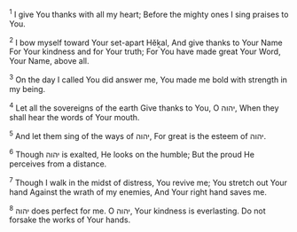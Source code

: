 <sup>1</sup> I give You thanks with all my heart; Before the mighty ones I sing praises to You.

<sup>2</sup> I bow myself toward Your set-apart Hĕḵal, And give thanks to Your Name For Your kindness and for Your truth; For You have made great Your Word, Your Name, above all.

<sup>3</sup> On the day I called You did answer me, You made me bold with strength in my being.

<sup>4</sup> Let all the sovereigns of the earth Give thanks to You, O יהוה, When they shall hear the words of Your mouth.

<sup>5</sup> And let them sing of the ways of יהוה, For great is the esteem of יהוה.

<sup>6</sup> Though יהוה is exalted, He looks on the humble; But the proud He perceives from a distance.

<sup>7</sup> Though I walk in the midst of distress, You revive me; You stretch out Your hand Against the wrath of my enemies, And Your right hand saves me.

<sup>8</sup> יהוה does perfect for me. O יהוה, Your kindness is everlasting. Do not forsake the works of Your hands.

